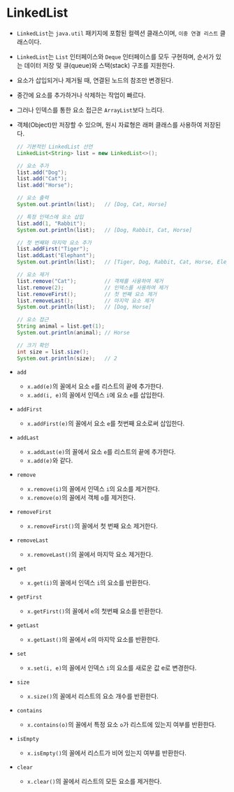 # LinkedList

- `LinkedList`는 `java.util` 패키지에 포함된 컬렉션 클래스이며, `이중 연결 리스트` 클래스이다.
- `LinkedList`는 `List` 인터페이스와 `Deque` 인터페이스를 모두 구현하며, 순서가 있는 데이터 저장 및 큐(queue)와 스택(stack) 구조를 지원한다.
- 요소가 삽입되거나 제거될 때, 연결된 노드의 참조만 변경된다.
- 중간에 요소를 추가하거나 삭제하는 작업이 빠르다.
- 그러나 인덱스를 통한 요소 접근은 `ArrayList`보다 느리다.
- 객체(Object)만 저장할 수 있으며, 원시 자료형은 래퍼 클래스를 사용하여 저장된다.

  ```java
  // 기본적인 LinkedList 선언
  LinkedList<String> list = new LinkedList<>();

  // 요소 추가
  list.add("Dog");
  list.add("Cat");
  list.add("Horse");

  // 요소 출력
  System.out.println(list);   // [Dog, Cat, Horse]

  // 특정 인덱스에 요소 삽입
  list.add(1, "Rabbit");
  System.out.println(list);   // [Dog, Rabbit, Cat, Horse]

  // 첫 번째와 마지막 요소 추가
  list.addFirst("Tiger");
  list.addLast("Elephant");
  System.out.println(list);   // [Tiger, Dog, Rabbit, Cat, Horse, Elephant]

  // 요소 제거
  list.remove("Cat");         // 객체를 사용하여 제거
  list.remove(2);             // 인덱스를 사용하여 제거
  list.removeFirst();         // 첫 번째 요소 제거
  list.removeLast();          // 마지막 요소 제거
  System.out.println(list);   // [Dog, Horse]

  // 요소 접근
  String animal = list.get(1);
  System.out.println(animal); // Horse

  // 크기 확인
  int size = list.size();
  System.out.println(size);   // 2
  ```

- `add`
  - `x.add(e)`의 꼴에서 요소 `e`를 리스트의 끝에 추가한다.
  - `x.add(i, e)`의 꼴에서 인덱스 `i`에 요소 `e`를 삽입한다.
- `addFirst`
  - `x.addFirst(e)`의 꼴에서 요소 `e`를 첫번째 요소로써 삽입한다.
- `addLast`
  - `x.addLast(e)`의 꼴에서 요소 `e`를 리스트의 끝에 추가한다.
  - `x.add(e)`와 같다.
- `remove`
  - `x.remove(i)`의 꼴에서 인덱스 `i`의 요소를 제거한다.
  - `x.remove(o)`의 꼴에서 객체 `o`를 제거한다.
- `removeFirst`
  - `x.removeFirst()`의 꼴에서 첫 번째 요소 제거한다.
- `removeLast`
  - `x.removeLast()`의 꼴에서 마지막 요소 제거한다.
- `get`
  - `x.get(i)`의 꼴에서 인덱스 `i`의 요소를 반환한다.
- `getFirst`
  - `x.getFirst()`의 꼴에서 `e`의 첫번째 요소를 반환한다.
- `getLast`
  - `x.getLast()`의 꼴에서 `e`의 마지막 요소를 반환한다.
- `set`
  - `x.set(i, e)`의 꼴에서 인덱스 `i`의 요소를 새로운 값 e로 변경한다.
- `size`
  - `x.size()`의 꼴에서 리스트의 요소 개수를 반환한다.
- `contains`
  - `x.contains(o)`의 꼴에서 특정 요소 `o`가 리스트에 있는지 여부를 반환한다.
- `isEmpty`
  - `x.isEmpty()`의 꼴에서 리스트가 비어 있는지 여부를 반환한다.
- `clear`
  - `x.clear()`의 꼴에서 리스트의 모든 요소를 제거한다.

